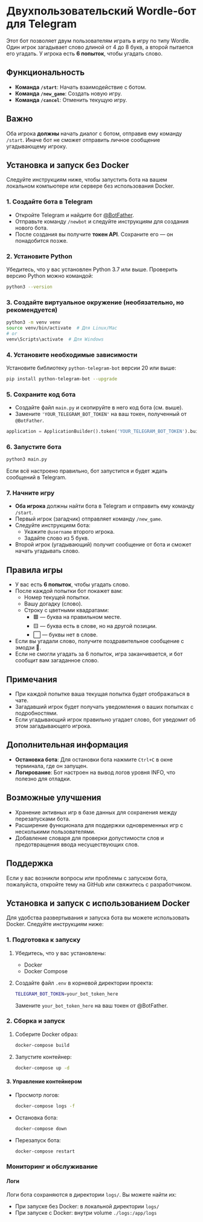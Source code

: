 # Двухпользовательский Wordle-бот для Telegram

Этот бот позволяет двум пользователям играть в игру по типу Wordle. Один игрок загадывает слово длиной от 4 до 8 букв, а второй пытается его угадать. У игрока есть **6 попыток**, чтобы угадать слово.

## Функциональность

- **Команда `/start`**: Начать взаимодействие с ботом.
- **Команда `/new_game`**: Создать новую игру.
- **Команда `/cancel`**: Отменить текущую игру.

## Важно

Оба игрока **должны** начать диалог с ботом, отправив ему команду `/start`. Иначе бот не сможет отправить личное сообщение угадывающему игроку.

## Установка и запуск без Docker

Следуйте инструкциям ниже, чтобы запустить бота на вашем локальном компьютере или сервере без использования Docker.

### 1. Создайте бота в Telegram

- Откройте Telegram и найдите бот [@BotFather](https://telegram.me/BotFather).
- Отправьте команду `/newbot` и следуйте инструкциям для создания нового бота.
- После создания вы получите **токен API**. Сохраните его — он понадобится позже.

### 2. Установите Python

Убедитесь, что у вас установлен Python 3.7 или выше. Проверить версию Python можно командой:

```bash
python3 --version
```

### 3. Создайте виртуальное окружение (необязательно, но рекомендуется)

```bash
python3 -m venv venv
source venv/bin/activate  # Для Linux/Mac
# or
venv\Scripts\activate  # Для Windows
```

### 4. Установите необходимые зависимости

Установите библиотеку `python-telegram-bot` версии 20 или выше:

```bash
pip install python-telegram-bot --upgrade
```

### 5. Сохраните код бота

- Создайте файл `main.py` и скопируйте в него код бота (см. выше).
- Замените `'YOUR_TELEGRAM_BOT_TOKEN'` на ваш токен, полученный от `@BotFather`.

```python
application = ApplicationBuilder().token('YOUR_TELEGRAM_BOT_TOKEN').build()
```

### 6. Запустите бота

```bash
python3 main.py
```

Если всё настроено правильно, бот запустится и будет ждать сообщений в Telegram.

### 7. Начните игру

- **Оба игрока** должны найти бота в Telegram и отправить ему команду `/start`.
- Первый игрок (загадчик) отправляет команду `/new_game`.
- Следуйте инструкциям бота:
  - Укажите `@username` второго игрока.
  - Задайте слово из 5 букв.
- Второй игрок (угадывающий) получит сообщение от бота и сможет начать угадывать слово.

## Правила игры

- У вас есть **6 попыток**, чтобы угадать слово.
- После каждой попытки бот покажет вам:
  - Номер текущей попытки.
  - Вашу догадку (слово).
  - Строку с цветными квадратами:
    - 🟩 — буква на правильном месте.
    - 🟨 — буква есть в слове, но на другой позиции.
    - ⬜ — буквы нет в слове.
- Если вы угадали слово, получите поздравительное сообщение с эмодзи 🎉.
- Если не смогли угадать за 6 попыток, игра заканчивается, и бот сообщит вам загаданное слово.

## Примечания

- При каждой попытке ваша текущая попытка будет отображаться в чате.
- Загадавший игрок будет получать уведомления о ваших попытках с подробностями.
- Если угадывающий игрок правильно угадает слово, бот уведомит об этом загадывающего игрока.

## Дополнительная информация

- **Остановка бота**: Для остановки бота нажмите `Ctrl+C` в окне терминала, где он запущен.
- **Логирование**: Бот настроен на вывод логов уровня INFO, что полезно для отладки.

## Возможные улучшения

- Хранение активных игр в базе данных для сохранения между перезапусками бота.
- Расширение функционала для поддержки одновременных игр с несколькими пользователями.
- Добавление словаря для проверки допустимости слов и предотвращения ввода несуществующих слов.

## Поддержка

Если у вас возникли вопросы или проблемы с запуском бота, пожалуйста, откройте тему на GitHub или свяжитесь с разработчиком.

## Установка и запуск с использованием Docker

Для удобства развертывания и запуска бота вы можете использовать Docker. Следуйте инструкциям ниже:

### 1. Подготовка к запуску

1. Убедитесь, что у вас установлены:
   - Docker
   - Docker Compose

2. Создайте файл `.env` в корневой директории проекта:
   ```bash
   TELEGRAM_BOT_TOKEN=your_bot_token_here
   ```
   Замените `your_bot_token_here` на ваш токен от @BotFather.

### 2. Сборка и запуск

1. Соберите Docker образ:
   ```bash
   docker-compose build
   ```

2. Запустите контейнер:
   ```bash
   docker-compose up -d
   ```

#### 3. Управление контейнером

- Просмотр логов:
  ```bash
  docker-compose logs -f
  ```

- Остановка бота:
  ```bash
  docker-compose down
  ```

- Перезапуск бота:
  ```bash
  docker-compose restart
  ```

### Мониторинг и обслуживание

#### Логи
Логи бота сохраняются в директории `logs/`. Вы можете найти их:
- При запуске без Docker: в локальной директории `logs/`
- При запуске с Docker: внутри volume `./logs:/app/logs`
